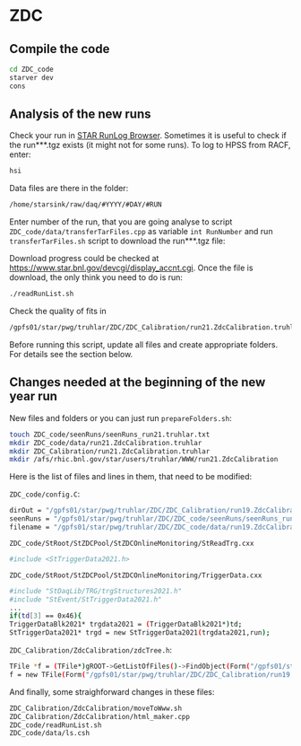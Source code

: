 # ZDC

## Compile the code
```sh
cd ZDC_code
starver dev
cons
```


## Analysis of the new runs
Check your run in [STAR RunLog Browser](https://online.star.bnl.gov/RunLog/).
Sometimes it is useful to check if the run***.tgz exists (it might not for some runs). To log to HPSS from RACF, enter:
```sh
hsi
```
Data files are there in the folder:
```sh
/home/starsink/raw/daq/#YYYY/#DAY/#RUN
```
Enter number of the run, that you are going analyse to script `ZDC_code/data/transferTarFiles.cpp` as variable `int RunNumber` and run `transferTarFiles.sh` script to download the run***.tgz file:

Download progress could be checked at https://www.star.bnl.gov/devcgi/display_accnt.cgi.
Once the file is download, the only think you need to do is run:
```sh
./readRunList.sh 
```
Check the quality of fits in
```sh
/gpfs01/star/pwg/truhlar/ZDC/ZDC_Calibration/run21.ZdcCalibration.truhlar/analysis/RUNNUMBER
```

Before running this script, update all files and create appropriate folders. For details see the section below.

## Changes needed at the beginning of the new year run
New files and folders or you can just run `prepareFolders.sh`:
```sh
touch ZDC_code/seenRuns/seenRuns_run21.truhlar.txt
mkdir ZDC_code/data/run21.ZdcCalibration.truhlar
mkdir ZDC_Calibration/run21.ZdcCalibration.truhlar
mkdir /afs/rhic.bnl.gov/star/users/truhlar/WWW/run21.ZdcCalibration
```
Here is the list of files and lines in them, that need to be modified:

`ZDC_code/config.C`:
```sh
dirOut = "/gpfs01/star/pwg/truhlar/ZDC/ZDC_Calibration/run19.ZdcCalibration.truhlar";
seenRuns = "/gpfs01/star/pwg/truhlar/ZDC/ZDC_code/seenRuns/seenRuns_run19.truhlar.txt";
filename = "/gpfs01/star/pwg/truhlar/ZDC/ZDC_code/data/run19.ZdcCalibration.truhlar.list";
```

`ZDC_code/StRoot/StZDCPool/StZDCOnlineMonitoring/StReadTrg.cxx`
```sh
#include <StTriggerData2021.h>
```

`ZDC_code/StRoot/StZDCPool/StZDCOnlineMonitoring/TriggerData.cxx`
```sh
#include "StDaqLib/TRG/trgStructures2021.h" 
#include "StEvent/StTriggerData2021.h"
...
if(td[3] == 0x46){
TriggerDataBlk2021* trgdata2021 = (TriggerDataBlk2021*)td; 
StTriggerData2021* trgd = new StTriggerData2021(trgdata2021,run); 
```

`ZDC_Calibration/ZdcCalibration/zdcTree.h`:
```sh
TFile *f = (TFile*)gROOT->GetListOfFiles()->FindObject(Form("/gpfs01/star/pwg/truhlar/ZDC/ZDC_Calibration/run19.ZdcCalibration.truhlar/histo/run_%d.histo.root", mRunNumber));    
f = new TFile(Form("/gpfs01/star/pwg/truhlar/ZDC/ZDC_Calibration/run19.ZdcCalibration.truhlar/histo/run_%d.histo.root", mRunNumber));
```

And finally, some straighforward changes in these files:
```sh
ZDC_Calibration/ZdcCalibration/moveToWww.sh
ZDC_Calibration/ZdcCalibration/html_maker.cpp
ZDC_code/readRunList.sh
ZDC_code/data/ls.csh
```
